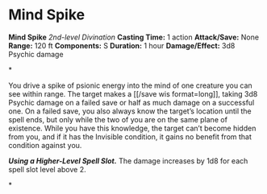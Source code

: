 # Mind Spike

**Mind Spike**
_2nd-level Divination_
**Casting Time:** 1 action
**Attack/Save:** None
**Range:** 120 ft
**Components:** S
**Duration:** 1 hour
**Damage/Effect:** 3d8 Psychic damage

*<p>You drive a spike of psionic energy into the mind of one creature you can see within range. The target makes a [[/save wis format=long]], taking 3d8 Psychic damage on a failed save or half as much damage on a successful one. On a failed save, you also always know the target’s location until the spell ends, but only while the two of you are on the same plane of existence. While you have this knowledge, the target can’t become hidden from you, and if it has the Invisible condition, it gains no benefit from that condition against you.

***Using a Higher-Level Spell Slot.*** The damage increases by 1d8 for each spell slot level above 2.</p>*